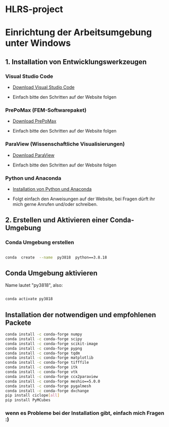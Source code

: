 
# HLRS-project

  

# Einrichtung der Arbeitsumgebung unter Windows

  

## 1. Installation von Entwicklungswerkzeugen

  

### Visual Studio Code

  

-  [Download Visual Studio Code](https://code.visualstudio.com/docs/setup/windows)

-  Einfach bitte den Schritten auf der Website folgen

  

### PrePoMax (FEM-Softwarepaket)

  

-  [Download PrePoMax](https://prepomax.fs.um.si/)

-   Einfach bitte den Schritten auf der Website folgen

  

### ParaView (Wissenschaftliche Visualisierungen)

  

-  [Download ParaView](https://www.paraview.org/download/)

-   Einfach bitte den Schritten auf der Website folgen

  

### Python und Anaconda

  

-  [Installation von Python und Anaconda](https://www.elab2go.de/demo-py1/installation-python-anaconda.php)

-  Folgt einfach den Anweisungen auf der Website, bei Fragen dürft ihr mich gerne Anrufen und/oder schreiben. 

  

## 2. Erstellen und Aktivieren einer Conda-Umgebung

  

### Conda Umgebung erstellen

```bash

conda  create  --name  py3818  python==3.8.18

```

## Conda Umgebung aktivieren
Name lautet "py3818", also:
 ````bash
 
 conda activate py3818
 
 ````

## Installation der notwendigen und empfohlenen Packete

 ````bash 
 conda install -c conda-forge numpy
conda install -c conda-forge scipy
conda install -c conda-forge scikit-image
conda install -c conda-forge pypng
conda install -c conda-forge tqdm
conda install -c conda-forge matplotlib
conda install -c conda-forge tifffile
conda install -c conda-forge itk
conda install -c conda-forge vtk
conda install -c conda-forge ccx2paraview
conda install -c conda-forge meshio==5.0.0
conda install -c conda-forge pygalmesh
conda install -c conda-forge dxchange
pip install ciclope[all]
pip install PyMCubes
 ````

### wenn es Probleme bei der Installation gibt, einfach mich Fragen :) 
